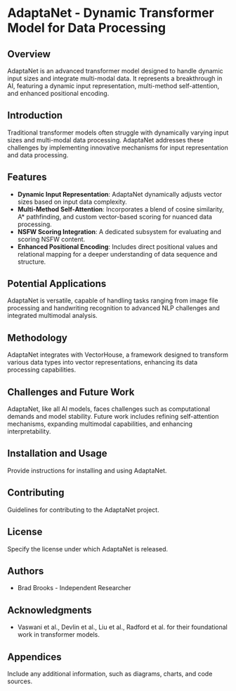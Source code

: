 # AdaptaNet - Dynamic Transformer Model for Data Processing

## Overview
AdaptaNet is an advanced transformer model designed to handle dynamic input sizes and integrate multi-modal data. It represents a breakthrough in AI, featuring a dynamic input representation, multi-method self-attention, and enhanced positional encoding.

## Introduction
Traditional transformer models often struggle with dynamically varying input sizes and multi-modal data processing. AdaptaNet addresses these challenges by implementing innovative mechanisms for input representation and data processing.

## Features
- **Dynamic Input Representation**: AdaptaNet dynamically adjusts vector sizes based on input data complexity.
- **Multi-Method Self-Attention**: Incorporates a blend of cosine similarity, A* pathfinding, and custom vector-based scoring for nuanced data processing.
- **NSFW Scoring Integration**: A dedicated subsystem for evaluating and scoring NSFW content.
- **Enhanced Positional Encoding**: Includes direct positional values and relational mapping for a deeper understanding of data sequence and structure.

## Potential Applications
AdaptaNet is versatile, capable of handling tasks ranging from image file processing and handwriting recognition to advanced NLP challenges and integrated multimodal analysis.

## Methodology
AdaptaNet integrates with VectorHouse, a framework designed to transform various data types into vector representations, enhancing its data processing capabilities.

## Challenges and Future Work
AdaptaNet, like all AI models, faces challenges such as computational demands and model stability. Future work includes refining self-attention mechanisms, expanding multimodal capabilities, and enhancing interpretability.

## Installation and Usage
Provide instructions for installing and using AdaptaNet.

## Contributing
Guidelines for contributing to the AdaptaNet project.

## License
Specify the license under which AdaptaNet is released.

## Authors
- Brad Brooks - Independent Researcher

## Acknowledgments
- Vaswani et al., Devlin et al., Liu et al., Radford et al. for their foundational work in transformer models.

## Appendices
Include any additional information, such as diagrams, charts, and code sources.
